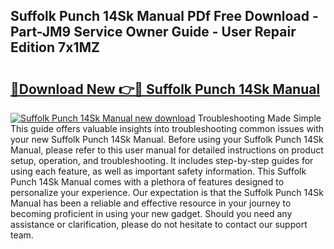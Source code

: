 ## Suffolk Punch 14Sk Manual PDf Free Download - Part-JM9 Service Owner Guide - User Repair Edition 7x1MZ

# <h2><a href="http://cf17183.oget.top/?id=Suffolk+Punch+14Sk+Manual">🔗Download New 👉🔴 Suffolk Punch 14Sk Manual</a></h2>

[![Suffolk Punch 14Sk Manual new download](https://i.imgur.com/5g1atiW.png)](http://cf17183.oget.top/?id=Suffolk+Punch+14Sk+Manual)
Troubleshooting Made Simple This guide offers valuable insights into troubleshooting common issues with your new Suffolk Punch 14Sk Manual. Before using your Suffolk Punch 14Sk Manual, please refer to this user manual for detailed instructions on product setup, operation, and troubleshooting. It includes step-by-step guides for using each feature, as well as important safety information. This Suffolk Punch 14Sk Manual comes with a plethora of features designed to personalize your experience. Our expectation is that the Suffolk Punch 14Sk Manual has been a reliable and effective resource in your journey to becoming proficient in using your new gadget. Should you need any assistance or clarification, please do not hesitate to contact our support team.
